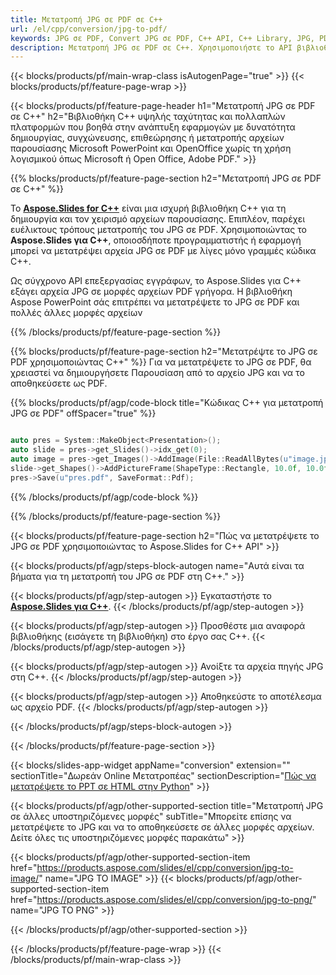 ```yaml
---
title: Μετατροπή JPG σε PDF σε C++
url: /el/cpp/conversion/jpg-to-pdf/
keywords: JPG σε PDF, Convert JPG σε PDF, C++ API, C++ Library, JPG, PDF
description: Μετατροπή JPG σε PDF σε C++. Χρησιμοποιήστε το API βιβλιοθήκης C++ για να μετατρέψετε αρχεία JPG σε PDF
---
```


{{< blocks/products/pf/main-wrap-class isAutogenPage="true" >}}
{{< blocks/products/pf/feature-page-wrap >}}

{{< blocks/products/pf/feature-page-header h1="Μετατροπή JPG σε PDF σε C++" h2="Βιβλιοθήκη C++ υψηλής ταχύτητας και πολλαπλών πλατφορμών που βοηθά στην ανάπτυξη εφαρμογών με δυνατότητα δημιουργίας, συγχώνευσης, επιθεώρησης ή μετατροπής αρχείων παρουσίασης Microsoft PowerPoint και OpenOffice χωρίς τη χρήση λογισμικού όπως Microsoft ή Open Office, Adobe PDF." >}}

{{% blocks/products/pf/feature-page-section h2="Μετατροπή JPG σε PDF σε C++" %}}

Το [**Aspose.Slides for C++**](https://products.aspose.com/slides/el/cpp/) είναι μια ισχυρή βιβλιοθήκη C++ για τη δημιουργία και τον χειρισμό αρχείων παρουσίασης. Επιπλέον, παρέχει ευέλικτους τρόπους μετατροπής του JPG σε PDF. Χρησιμοποιώντας το **Aspose.Slides για C++**, οποιοσδήποτε προγραμματιστής ή εφαρμογή μπορεί να μετατρέψει αρχεία JPG σε PDF με λίγες μόνο γραμμές κώδικα C++.

Ως σύγχρονο API επεξεργασίας εγγράφων, το Aspose.Slides για C++ εξάγει αρχεία JPG σε μορφές αρχείων PDF γρήγορα. Η βιβλιοθήκη Aspose PowerPoint σάς επιτρέπει να μετατρέψετε το JPG σε PDF και πολλές άλλες μορφές αρχείων

{{% /blocks/products/pf/feature-page-section %}}

{{% blocks/products/pf/feature-page-section  h2="Μετατρέψτε το JPG σε PDF χρησιμοποιώντας C++" %}}
Για να μετατρέψετε το JPG σε PDF, θα χρειαστεί να δημιουργήσετε Παρουσίαση από το αρχείο JPG και να το αποθηκεύσετε ως PDF.

{{% blocks/products/pf/agp/code-block title="Κώδικας C++ για μετατροπή JPG σε PDF" offSpacer="true" %}}

```cpp

auto pres = System::MakeObject<Presentation>();
auto slide = pres->get_Slides()->idx_get(0);
auto image = pres->get_Images()->AddImage(File::ReadAllBytes(u"image.jpg"));
slide->get_Shapes()->AddPictureFrame(ShapeType::Rectangle, 10.0f, 10.0f, 100.0f, 100.0f, image);
pres->Save(u"pres.pdf", SaveFormat::Pdf);

```


{{% /blocks/products/pf/agp/code-block %}}

{{% /blocks/products/pf/feature-page-section %}}

{{< blocks/products/pf/feature-page-section  h2="Πώς να μετατρέψετε το JPG σε PDF χρησιμοποιώντας το Aspose.Slides for C++ API" >}}

{{< blocks/products/pf/agp/steps-block-autogen name="Αυτά είναι τα βήματα για τη μετατροπή του JPG σε PDF στη C++." >}}

{{< blocks/products/pf/agp/step-autogen >}}
Εγκαταστήστε το [**Aspose.Slides για C++**](https://products.aspose.com/slides/el/cpp/).
{{< /blocks/products/pf/agp/step-autogen >}}

{{< blocks/products/pf/agp/step-autogen >}}
Προσθέστε μια αναφορά βιβλιοθήκης (εισάγετε τη βιβλιοθήκη) στο έργο σας C++.
{{< /blocks/products/pf/agp/step-autogen >}}

{{< blocks/products/pf/agp/step-autogen >}}
Ανοίξτε τα αρχεία πηγής JPG στη C++.
{{< /blocks/products/pf/agp/step-autogen >}}

{{< blocks/products/pf/agp/step-autogen >}}
Αποθηκεύστε το αποτέλεσμα ως αρχείο PDF.
{{< /blocks/products/pf/agp/step-autogen >}}

{{< /blocks/products/pf/agp/steps-block-autogen >}}

{{< /blocks/products/pf/feature-page-section >}}

{{< blocks/slides-app-widget  appName="conversion" extension="" sectionTitle="Δωρεάν Online Μετατροπέας" sectionDescription="[Πώς να μετατρέψετε το PPT σε HTML στην Python](https://products.aspose.com/slides/el/python-net/conversion/ppt-to-html/)" >}}

{{< blocks/products/pf/agp/other-supported-section title="Μετατροπή JPG σε άλλες υποστηριζόμενες μορφές" subTitle="Μπορείτε επίσης να μετατρέψετε το JPG και να το αποθηκεύσετε σε άλλες μορφές αρχείων. Δείτε όλες τις υποστηριζόμενες μορφές παρακάτω" >}}

{{< blocks/products/pf/agp/other-supported-section-item href="https://products.aspose.com/slides/el/cpp/conversion/jpg-to-image/" name="JPG TO IMAGE" >}}
{{< blocks/products/pf/agp/other-supported-section-item href="https://products.aspose.com/slides/el/cpp/conversion/jpg-to-png/" name="JPG TO PNG" >}}


{{< /blocks/products/pf/agp/other-supported-section >}}

{{< /blocks/products/pf/feature-page-wrap >}}
{{< /blocks/products/pf/main-wrap-class >}}